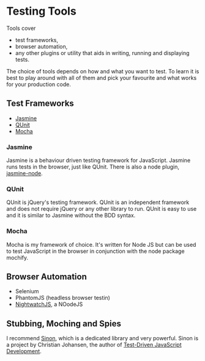 # Testing Tools
Tools cover
- test frameworks,
- browser automation,
- any other plugins or utility that aids in writing, running and displaying tests.

The choice of tools depends on how and what you want to test. To learn it is best to play around with all of them and pick your favourite and what works for your production code.

## Test Frameworks
- [Jasmine](http://jasmine.github.io/2.0/introduction.html)
- [QUnit](http://qunitjs.com/)
- [Mocha](http://visionmedia.github.io/mocha/)

### Jasmine
Jasmine is a behaviour driven testing framework for JavaScript. Jasmine runs tests in the browser, just like QUnit. There is also a node plugin, [jasmine-node](https://github.com/mhevery/jasmine-node).

### QUnit
QUnit is jQuery's testing framework. QUnit is an independent framework and does not require jQuery or any other library to run. QUnit is easy to use and it is similar to Jasmine without the BDD syntax.

### Mocha
Mocha is my framework of choice. It's written for Node JS but can be used to test JavaScript in the browser in conjunction with the node package mochify.

## Browser Automation
- Selenium
- PhantomJS (headless browser testin)
- [NightwatchJS](http://nightwatchjs.org/), a NOodeJS

## Stubbing, Moching and Spies
I recommend [Sinon](http://sinonjs.org/), which is a dedicated library and very powerful. Sinon is a project by Christian Johansen, the author of [Test-Driven JavaScript Development](http://tddjs.com/).


